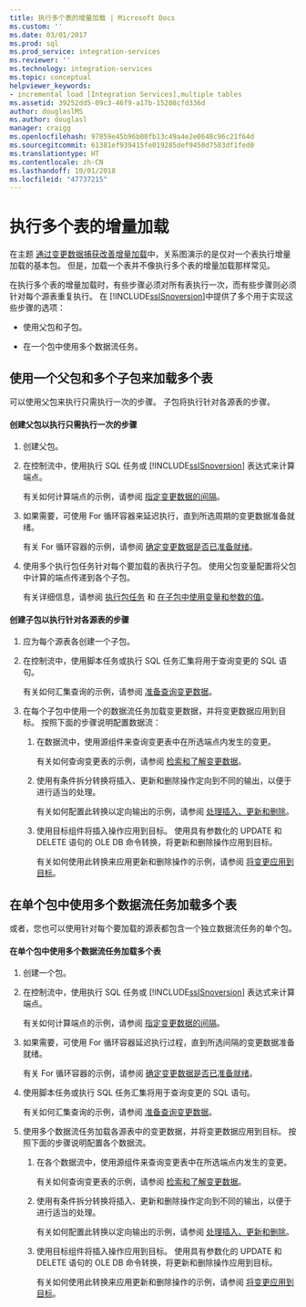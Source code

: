 ```yaml
---
title: 执行多个表的增量加载 | Microsoft Docs
ms.custom: ''
ms.date: 03/01/2017
ms.prod: sql
ms.prod_service: integration-services
ms.reviewer: ''
ms.technology: integration-services
ms.topic: conceptual
helpviewer_keywords:
- incremental load [Integration Services],multiple tables
ms.assetid: 39252dd5-09c3-46f9-a17b-15208cfd336d
author: douglaslMS
ms.author: douglasl
manager: craigg
ms.openlocfilehash: 97859e45b96b00fb13c49a4e2e0648c96c21f64d
ms.sourcegitcommit: 61381ef939415fe019285def9450d7583df1fed0
ms.translationtype: HT
ms.contentlocale: zh-CN
ms.lasthandoff: 10/01/2018
ms.locfileid: "47737215"
---
```

# <a name="perform-an-incremental-load-of-multiple-tables"></a>执行多个表的增量加载
  在主题 [通过变更数据捕获改善增量加载](../../integration-services/change-data-capture/change-data-capture-ssis.md)中，关系图演示的是仅对一个表执行增量加载的基本包。 但是，加载一个表并不像执行多个表的增量加载那样常见。  
  
 在执行多个表的增量加载时，有些步骤必须对所有表执行一次，而有些步骤则必须针对每个源表重复执行。 在 [!INCLUDE[ssISnoversion](../../includes/ssisnoversion-md.md)]中提供了多个用于实现这些步骤的选项：  
  
-   使用父包和子包。  
  
-   在一个包中使用多个数据流任务。  
  
## <a name="loading-multiple-tables-by-using-a-parent-package-and-multiple-child-packages"></a>使用一个父包和多个子包来加载多个表  
 可以使用父包来执行只需执行一次的步骤。 子包将执行针对各源表的步骤。  
  
#### <a name="to-create-a-parent-package-that-performs-those-steps-that-only-have-to-be-done-once"></a>创建父包以执行只需执行一次的步骤  
  
1.  创建父包。  
  
2.  在控制流中，使用执行 SQL 任务或 [!INCLUDE[ssISnoversion](../../includes/ssisnoversion-md.md)] 表达式来计算端点。  
  
     有关如何计算端点的示例，请参阅 [指定变更数据的间隔](../../integration-services/change-data-capture/specify-an-interval-of-change-data.md)。  
  
3.  如果需要，可使用 For 循环容器来延迟执行，直到所选周期的变更数据准备就绪。  
  
     有关 For 循环容器的示例，请参阅 [确定变更数据是否已准备就绪](../../integration-services/change-data-capture/determine-whether-the-change-data-is-ready.md)。  
  
4.  使用多个执行包任务针对每个要加载的表执行子包。 使用父包变量配置将父包中计算的端点传递到各个子包。  
  
     有关详细信息，请参阅 [执行包任务](../../integration-services/control-flow/execute-package-task.md) 和 [在子包中使用变量和参数的值](../../integration-services/packages/legacy-package-deployment-ssis.md#child)。  
  
#### <a name="to-create-child-packages-to-perform-those-steps-that-have-to-be-done-for-each-source-table"></a>创建子包以执行针对各源表的步骤  
  
1.  应为每个源表各创建一个子包。  
  
2.  在控制流中，使用脚本任务或执行 SQL 任务汇集将用于查询变更的 SQL 语句。  
  
     有关如何汇集查询的示例，请参阅 [准备查询变更数据](../../integration-services/change-data-capture/prepare-to-query-for-the-change-data.md)。  
  
3.  在每个子包中使用一个的数据流任务加载变更数据，并将变更数据应用到目标。 按照下面的步骤说明配置数据流：  
  
    1.  在数据流中，使用源组件来查询变更表中在所选端点内发生的变更。  
  
         有关如何查询变更表的示例，请参阅 [检索和了解变更数据](../../integration-services/change-data-capture/retrieve-and-understand-the-change-data.md)。  
  
    2.  使用有条件拆分转换将插入、更新和删除操作定向到不同的输出，以便于进行适当的处理。  
  
         有关如何配置此转换以定向输出的示例，请参阅 [处理插入、更新和删除](../../integration-services/change-data-capture/process-inserts-updates-and-deletes.md)。  
  
    3.  使用目标组件将插入操作应用到目标。 使用具有参数化的 UPDATE 和 DELETE 语句的 OLE DB 命令转换，将更新和删除操作应用到目标。  
  
         有关如何使用此转换来应用更新和删除操作的示例，请参阅 [将变更应用到目标](../../integration-services/change-data-capture/apply-the-changes-to-the-destination.md)。  
  
## <a name="loading-multiple-tables-by-using-multiple-data-flow-tasks-in-a-single-package"></a>在单个包中使用多个数据流任务加载多个表  
 或者，您也可以使用针对每个要加载的源表都包含一个独立数据流任务的单个包。  
  
#### <a name="to-load-multiple-tables-by-using-multiple-data-flow-tasks-in-a-single-package"></a>在单个包中使用多个数据流任务加载多个表  
  
1.  创建一个包。  
  
2.  在控制流中，使用执行 SQL 任务或 [!INCLUDE[ssISnoversion](../../includes/ssisnoversion-md.md)] 表达式来计算端点。  
  
     有关如何计算端点的示例，请参阅 [指定变更数据的间隔](../../integration-services/change-data-capture/specify-an-interval-of-change-data.md)。  
  
3.  如果需要，可使用 For 循环容器延迟执行过程，直到所选间隔的变更数据准备就绪。  
  
     有关 For 循环容器的示例，请参阅 [确定变更数据是否已准备就绪](../../integration-services/change-data-capture/determine-whether-the-change-data-is-ready.md)。  
  
4.  使用脚本任务或执行 SQL 任务汇集将用于查询变更的 SQL 语句。  
  
     有关如何汇集查询的示例，请参阅 [准备查询变更数据](../../integration-services/change-data-capture/prepare-to-query-for-the-change-data.md)。  
  
5.  使用多个数据流任务加载各源表中的变更数据，并将变更数据应用到目标。 按照下面的步骤说明配置各个数据流。  
  
    1.  在各个数据流中，使用源组件来查询变更表中在所选端点内发生的变更。  
  
         有关如何查询变更表的示例，请参阅 [检索和了解变更数据](../../integration-services/change-data-capture/retrieve-and-understand-the-change-data.md)。  
  
    2.  使用有条件拆分转换将插入、更新和删除操作定向到不同的输出，以便于进行适当的处理。  
  
         有关如何配置此转换以定向输出的示例，请参阅 [处理插入、更新和删除](../../integration-services/change-data-capture/process-inserts-updates-and-deletes.md)。  
  
    3.  使用目标组件将插入操作应用到目标。 使用具有参数化的 UPDATE 和 DELETE 语句的 OLE DB 命令转换，将更新和删除操作应用到目标。  
  
         有关如何使用此转换来应用更新和删除操作的示例，请参阅 [将变更应用到目标](../../integration-services/change-data-capture/apply-the-changes-to-the-destination.md)。  
  
  
